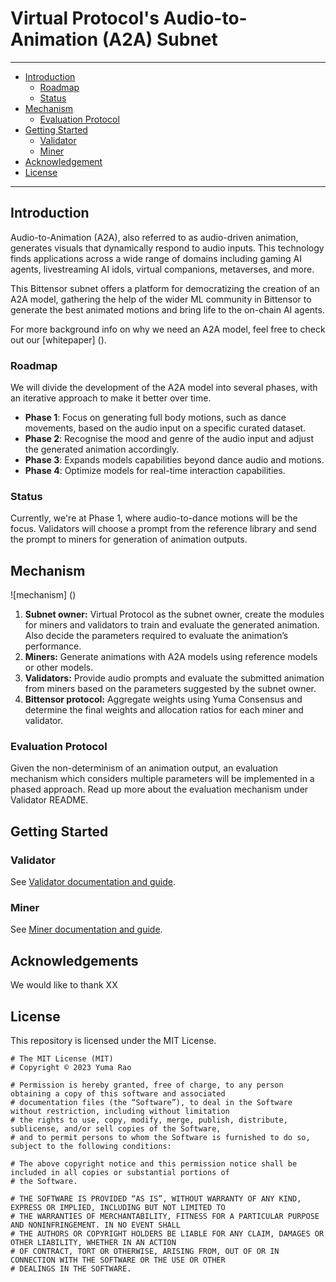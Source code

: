 # Virtual Protocol's Audio-to-Animation (A2A) Subnet

---
- [Introduction](#introduction)
  - [Roadmap](#roadmap)
  - [Status](#status)
- [Mechanism](#mechanism)
  - [Evaluation Protocol](#validator)  
- [Getting Started](#started)
  - [Validator](#validator)
  - [Miner](#miner)
- [Acknowledgement](#acknowledgement)
- [License](#license)
---

## Introduction
Audio-to-Animation (A2A), also referred to as audio-driven animation, generates visuals that dynamically respond to audio inputs. This technology finds applications across a wide range of domains including gaming AI agents, livestreaming AI idols, virtual companions, metaverses, and more.

This Bittensor subnet offers a platform for democratizing the creation of an A2A model, gathering the help of the wider ML community in Bittensor to generate the best animated motions and bring life to the on-chain AI agents.

For more background info on why we need an A2A model, feel free to check out our [whitepaper] ().

### Roadmap
We will divide the development of the A2A model into several phases, with an iterative approach to make it better over time.

- **Phase 1**: Focus on generating full body motions, such as dance movements, based on the audio input on a specific curated dataset.
- **Phase 2**: Recognise the mood and genre of the audio input and adjust the generated animation accordingly.
- **Phase 3**: Expands models capabilities beyond dance audio and motions.
- **Phase 4**: Optimize models for real-time interaction capabilities.

### Status
Currently, we're at Phase 1, where audio-to-dance motions will be the focus. Validators will choose a prompt from the reference library and send the prompt to miners for generation of animation outputs.

## Mechanism
![mechanism] ()
1. **Subnet owner:** Virtual Protocol as the subnet owner, create the modules for miners and validators to train and evaluate the generated animation. Also decide the parameters required to evaluate the animation’s performance. 
2. **Miners:** Generate animations with A2A models using reference models or other models.
3. **Validators:** Provide audio prompts and evaluate the submitted animation from miners based on the parameters suggested by the subnet owner. 
4. **Bittensor protocol:** Aggregate weights using Yuma Consensus and determine the final weights and allocation ratios for each miner and validator.

### Evaluation Protocol
Given the non-determinism of an animation output, an evaluation mechanism which considers multiple parameters will be implemented in a phased approach. Read up more about the evaluation mechanism under Validator README. 

## Getting Started

### Validator
See [Validator documentation and guide](./docs/validator.md).

### Miner
See [Miner documentation and guide](./docs/miner.md).

## Acknowledgements
We would like to thank XX

## License
This repository is licensed under the MIT License.
```text
# The MIT License (MIT)
# Copyright © 2023 Yuma Rao

# Permission is hereby granted, free of charge, to any person obtaining a copy of this software and associated
# documentation files (the “Software”), to deal in the Software without restriction, including without limitation
# the rights to use, copy, modify, merge, publish, distribute, sublicense, and/or sell copies of the Software,
# and to permit persons to whom the Software is furnished to do so, subject to the following conditions:

# The above copyright notice and this permission notice shall be included in all copies or substantial portions of
# the Software.

# THE SOFTWARE IS PROVIDED “AS IS”, WITHOUT WARRANTY OF ANY KIND, EXPRESS OR IMPLIED, INCLUDING BUT NOT LIMITED TO
# THE WARRANTIES OF MERCHANTABILITY, FITNESS FOR A PARTICULAR PURPOSE AND NONINFRINGEMENT. IN NO EVENT SHALL
# THE AUTHORS OR COPYRIGHT HOLDERS BE LIABLE FOR ANY CLAIM, DAMAGES OR OTHER LIABILITY, WHETHER IN AN ACTION
# OF CONTRACT, TORT OR OTHERWISE, ARISING FROM, OUT OF OR IN CONNECTION WITH THE SOFTWARE OR THE USE OR OTHER
# DEALINGS IN THE SOFTWARE.
```
